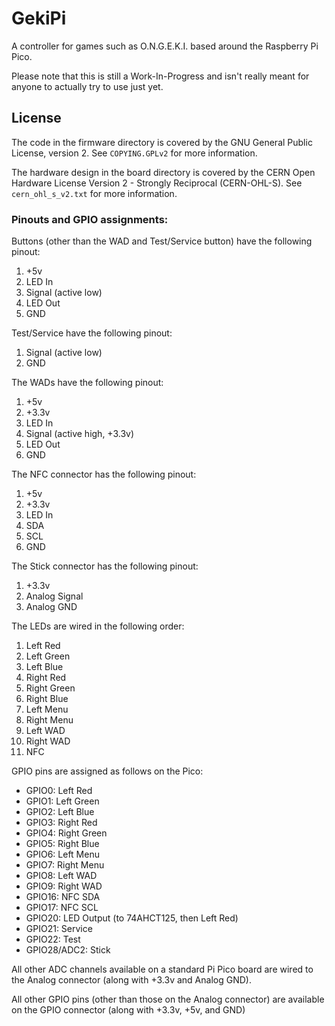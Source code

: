# GekiPi

A controller for games such as O.N.G.E.K.I. based around the Raspberry Pi Pico.

Please note that this is still a Work-In-Progress and isn't really meant for
anyone to actually try to use just yet.

## License

The code in the firmware directory is covered by the GNU General Public License,
version 2. See `COPYING.GPLv2` for more information.

The hardware design in the board directory is covered by the CERN Open Hardware
License Version 2 - Strongly Reciprocal (CERN-OHL-S). See `cern_ohl_s_v2.txt`
for more information.

### Pinouts and GPIO assignments:

Buttons (other than the WAD and Test/Service button) have the following pinout:
1. +5v
2. LED In
3. Signal (active low)
4. LED Out
5. GND

Test/Service have the following pinout:
1. Signal (active low)
2. GND

The WADs have the following pinout:
1. +5v
2. +3.3v
3. LED In
4. Signal (active high, +3.3v)
5. LED Out
6. GND

The NFC connector has the following pinout:
1. +5v
2. +3.3v
3. LED In
4. SDA
5. SCL
6. GND

The Stick connector has the following pinout:
1. +3.3v
2. Analog Signal
3. Analog GND

The LEDs are wired in the following order:
1. Left Red
2. Left Green
3. Left Blue
4. Right Red
5. Right Green
6. Right Blue
7. Left Menu
8. Right Menu
9. Left WAD
10. Right WAD
11. NFC

GPIO pins are assigned as follows on the Pico:
- GPIO0: Left Red
- GPIO1: Left Green
- GPIO2: Left Blue
- GPIO3: Right Red
- GPIO4: Right Green
- GPIO5: Right Blue
- GPIO6: Left Menu
- GPIO7: Right Menu
- GPIO8: Left WAD
- GPIO9: Right WAD
- GPIO16: NFC SDA
- GPIO17: NFC SCL
- GPIO20: LED Output (to 74AHCT125, then Left Red)
- GPIO21: Service
- GPIO22: Test
- GPIO28/ADC2: Stick

All other ADC channels available on a standard Pi Pico board are wired to the
Analog connector (along with +3.3v and Analog GND).

All other GPIO pins (other than those on the Analog connector) are available on
the GPIO connector (along with +3.3v, +5v, and GND)
